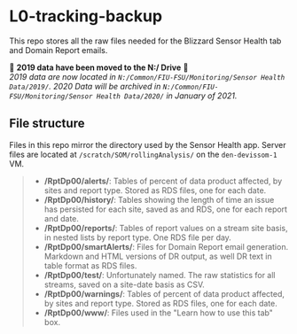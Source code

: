 # L0-tracking-backup

This repo stores all the raw files needed for the Blizzard Sensor Health tab and Domain Report emails.  

:rotating_light: **2019 data have been moved to the N:/ Drive**  :rotating_light:  
_2019 data are now located in `N:/Common/FIU-FSU/Monitoring/Sensor Health Data/2019/`. 2020 Data will be archived in `N:/Common/FIU-FSU/Monitoring/Sensor Health Data/2020/` in January of 2021._

## File structure
Files in this repo mirror the directory used by the Sensor Health app. Server files are located at `/scratch/SOM/rollingAnalysis/` on the `den-devissom-1` VM.
> - **/RptDp00/alerts/**: Tables of percent of data product affected, by sites and report type. Stored as RDS files, one for each date.
> - **/RptDp00/history/**: Tables showing the length of time an issue has persisted for each site, saved as and RDS, one for each report and date.
> - **/RptDp00/reports/**: Tables of report values on a stream site basis, in nested lists by report type. One RDS file per day.
> - **/RptDp00/smartAlerts/**: Files for Domain Report email generation. Markdown and HTML versions of DR output, as well DR text in table format as RDS files.
> - **/RptDp00/test/**: Unfortunately named. The raw statistics for all streams, saved on a site-date basis as CSV.
> - **/RptDp00/warnings/**: Tables of percent of data product affected, by sites and report type. Stored as RDS files, one for each date.
> - **/RptDp00/www/**: Files used in the "Learn how to use this tab" box.

